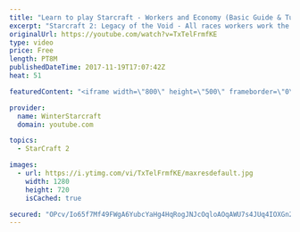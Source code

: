 ```yaml
---
title: "Learn to play Starcraft - Workers and Economy (Basic Guide & Tutorial)"
excerpt: "Starcraft 2: Legacy of the Void - All races workers work the same (mule notwithstanding!)  Wiki on mining: http://wiki.teamliquid.net/starcraft2/Mining_Minerals"
originalUrl: https://youtube.com/watch?v=TxTelFrmfKE
type: video
price: Free
length: PT8M
publishedDateTime: 2017-11-19T17:07:42Z
heat: 51

featuredContent: "<iframe width=\"800\" height=\"500\" frameborder=\"0\" src=\"https://www.youtube.com/embed/TxTelFrmfKE\" allow=\"accelerometer; autoplay; encrypted-media; gyroscope; picture-in-picture\" allowfullscreen></iframe>"

provider:
  name: WinterStarcraft
  domain: youtube.com

topics:
  - StarCraft 2

images:
  - url: https://i.ytimg.com/vi/TxTelFrmfKE/maxresdefault.jpg
    width: 1280
    height: 720
    isCached: true

secured: "OPcv/Io65f7Mf49FWgA6YubcYaHg4HqRogJNJcOqloAOqAWU7s4JUq4IOXGn2tgnqKqpVDKuVT9IAu1u3fLplY2F9TOaVzjRZ5vvZUfLIVKwNfXLZgLuAljEcnBTnLyVEV9vU3QVvdTaqG8Szwziexqt3K76PmZvnzn3Kj19q4+UIEPlPSTeK0F4VgpEJDMCDvxtNX/CHN6Bi99/j4CN1THxfYsSnUIsFymu1sLI+WyMEqM6n7j0Ex6uhaJ3P64X3n8HyY4wnTG8ezqa0psWqh9Dhs/RP9h5sC/ND2ER8yhgUTJueY/asIpheN5qq3b6DgJGBtKZXnWoqVl7paOS7Q624Y7oSUtoGlHv+/S3KQwuNKvqteZHDV7qaeNKIk5VcyzVxYwD+1ZKsi8JZa3VfyDfsODY74PMwk6MZRIVB2Y=;8hdOcw+c0Bf56SrrooEhPQ=="
---
```


